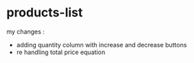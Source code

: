 # products-list

my changes :
- adding quantity column with increase and decrease buttons 
- re handling total price equation
